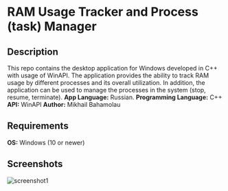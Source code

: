 # RAM Usage Tracker and Process (task) Manager

## Description

This repo contains the desktop application for Windows developed in C++ with usage of WinAPI. The application provides the ability to track RAM usage by different processes and its overall utilization. In addition, the application can be used to manage the processes in the system (stop, resume, terminate).
**App Language:** Russian.
**Programming Language:** C++
 **API:** WinAPI
 **Author:** Mikhail Bahamolau

 ## Requirements

 **OS:** Windows (10 or newer)

 ## Screenshots
 ![screenshot1](https://i.imgur.com/sLECMpK.png)
 
